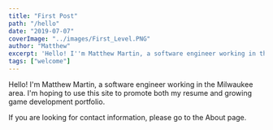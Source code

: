 ```yaml
---
title: "First Post"
path: "/hello"
date: "2019-07-07"
coverImage: "../images/First_Level.PNG"
author: "Matthew"
excerpt: 'Hello! I''m Matthew Martin, a software engineer working in the Milwaukee area.'
tags: ["welcome"]
---
```


 Hello! I'm Matthew Martin, a software engineer working in the Milwaukee area. I'm hoping to use this site to promote both my resume and growing game development portfolio. 

 If you are looking for contact information, please go to the About page.
